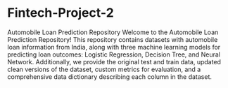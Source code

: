 # Fintech-Project-2
Automobile Loan Prediction Repository
Welcome to the Automobile Loan Prediction Repository! This repository contains datasets with automobile loan information from India, along with three machine learning models for predicting loan outcomes: Logistic Regression, Decision Tree, and Neural Network. Additionally, we provide the original test and train data, updated clean versions of the dataset, custom metrics for evaluation, and a comprehensive data dictionary describing each column in the dataset.




